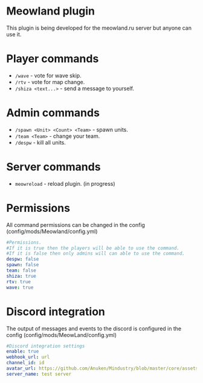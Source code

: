 # Meowland plugin

This plugin is being developed for the meowland.ru server but anyone can use it.
# Player commands

* `/wave` - vote for wave skip. 
* `/rtv` - vote for map change.
* `/shiza <text...>` - send a message to yourself. 

# Admin commands

* `/spawn <Unit> <Count> <Team>` - spawn units.
* `/team <Team>` - change your team.
* `/despw` - kill all units.

# Server commands

* `meowreload` - reload plugin. (in progress)
# Permissions

All command permissions can be changed in the config (config/mods/Meowland/config.yml)

```yml
#Permissions.
#If it is true then the players will be able to use the command.
#If it is false then only admins will can able to use the command.
despw: false
spawn: false
team: false
shiza: true
rtv: true
wave: true 
```

# Discord integration

The output of messages and events to the discord is configured in the config (config/mods/MeowLand/config.yml)
```yml
#Discord integration settings
enable: true
webhook_url: url
channel_id: id
avatar_url: https://github.com/Anuken/Mindustry/blob/master/core/assets-raw/sprites/units/corvus.png?raw=true
server_name: test server
```